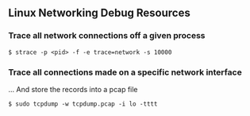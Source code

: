 ## Linux Networking Debug Resources

### Trace all network connections off a given process

```
$ strace -p <pid> -f -e trace=network -s 10000
```

### Trace all connections made on a specific network interface

... And store the records into a pcap file
```
$ sudo tcpdump -w tcpdump.pcap -i lo -tttt
```
